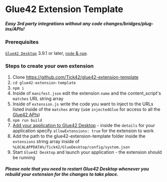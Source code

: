 Glue42 Extension Template
=========================

##### Easy 3rd party integrations without any code changes/bridges/plug-ins/APIs!

### Prerequisites

[```Glue42 Desktop```](https://glue42.com) 3.9.1 or later, [```node``` & ```npm```](https://nodejs.org/en/).

### Steps to create your own extension

1. Clone https://github.com/Tick42/glue42-extension-template
2. ```cd glue42-extension-template```
3. ```npm i```
4. Inside of ```manifest.json``` edit the extension ```name``` and the content_script's ```matches``` URL string array
5. Inside of ```extension.js``` write the code you want to inject to the URLs listed inside of the ```matches``` array (use ```injectedGlue``` for access to all the [Glue42 APIs](https://docs.glue42.com/g4e/reference/glue/latest/glue/index.html))
6. ```npm run build```
7. [Add your application to Glue42 Desktop](https://docs.glue42.com/g4e/configuration/index.html#configuration-application_configuration) - inside the ```details``` for your application specify ```allowExtensions: true``` for the extension to work
8. Add the path to the glue42-extension-template folder inside the ```extensions``` string array inside of ```%LOCALAPPDATA%/Tick42/GlueDesktop/config/system.json```
9. Start ```Glue42 Desktop``` and launch your application - the extension should be running

##### Please note that you need to restart Glue42 Desktop whenever you rebuild your extension for the changes to take place.

